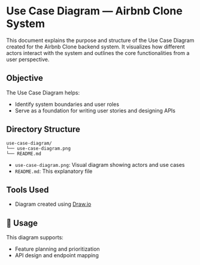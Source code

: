 
#  Use Case Diagram — Airbnb Clone System

This document explains the purpose and structure of the Use Case Diagram created for the Airbnb Clone backend system. It visualizes how different actors interact with the system and outlines the core functionalities from a user perspective.



##  Objective

The Use Case Diagram helps:
- Identify system boundaries and user roles
- Serve as a foundation for writing user stories and designing APIs



##  Directory Structure

```
use-case-diagram/
└── use-case-diagram.png
└── README.md
```

- `use-case-diagram.png`: Visual diagram showing actors and use cases
- `README.md`: This explanatory file




##  Tools Used

- Diagram created using [Draw.io](https://draw.io)




## 🚀 Usage

This diagram supports:
- Feature planning and prioritization
- API design and endpoint mapping
